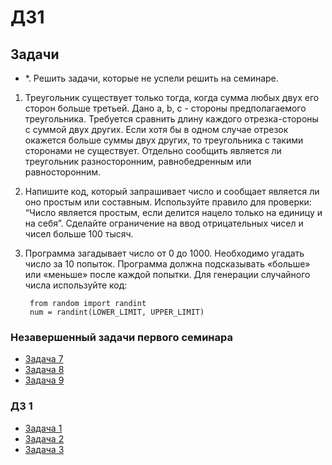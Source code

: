 # ДЗ1

## Задачи

- *. Решить задачи, которые не успели решить на семинаре.

1. Треугольник существует только тогда, когда сумма любых двух его сторон больше третьей. Дано a, b, c - стороны предполагаемого треугольника. Требуется сравнить длину каждого отрезка-стороны с суммой двух других. Если хотя бы в одном случае отрезок окажется больше суммы двух других, то треугольника с такими сторонами не существует. Отдельно сообщить является ли треугольник разносторонним, равнобедренным или равносторонним.

2. Напишите код, который запрашивает число и сообщает является ли оно простым или составным. Используйте правило для проверки: “Число является простым, если делится нацело только на единицу и на себя”. Сделайте ограничение на ввод отрицательных чисел и чисел больше 100 тысяч.

3. Программа загадывает число от 0 до 1000. Необходимо угадать число за 10 попыток. Программа
должна подсказывать «больше» или «меньше» после каждой попытки. Для генерации случайного
числа используйте код:

        from random import randint
        num = randint(LOWER_LIMIT, UPPER_LIMIT)

### Незавершенный задачи первого семинара

- [Задача 7](https://github.com/Let0Pda/Python_next/blob/main/Seminars/Seminar1/task007.py)
- [Задача 8](https://github.com/Let0Pda/Python_next/blob/main/Seminars/Seminar1/task008.py)
- [Задача 9](https://github.com/Let0Pda/Python_next/blob/main/Seminars/Seminar1/task009.py)

### ДЗ 1

- [Задача 1](https://github.com/Let0Pda/Python_next/blob/main/Homework/DZ1/DZ1_01.py)
- [Задача 2](https://github.com/Let0Pda/Python_next/blob/main/Homework/DZ1/DZ1_02.py)
- [Задача 3](https://github.com/Let0Pda/Python_next/blob/main/Homework/DZ1/DZ1_03.py)
